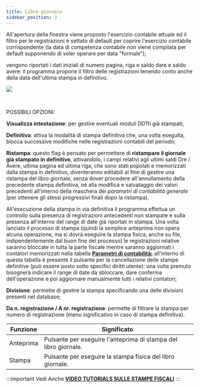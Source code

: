 ```yaml
---
title: Libro giornale
sidebar_position: 3
---
```


All'apertura della finestra viene proposto l'esercizio contabile attuale ed il filtro per le registrazioni è settato di default per coprire l'esercizio contabile corrispondente (la data di competenza contabile non viene compilata per default supponendo di voler operare per data "formale"); 

vengono riportati i dati iniziali di numero pagina, riga e saldo dare e saldo avere: il programma propone il filtro delle registrazioni tenendo conto anche della data dell'ultima stampa in definitivo.

![](/img/it-it/finance-area/ledger-records/fiscal-report/journal/image01.png)

 

POSSIBILI OPZIONI: 

**Visualizza intestazione**: per gestire eventuali moduli DDTti già stampati;

**Definitiva**: attiva la modalità di stampa definitiva che, una volta eseguita, blocca successive modifiche nelle registrazioni contabili del periodo;

**Ristampa**:  questo flag è pensato per permettere di **ristampare il giornale già stampato in definitivo**, attivandolo, i campi relativi agli ultimi saldi Dre / Avere, ultima pagina ed ultima riga, che sono stati popolati e memorizzati dalla stampa in definitivo, diventeranno editabili al fine di gestire una ristampa del libro giornale, senza dover procedere all'annullamento della precedente stampa definitiva, nè alla modifica e salvataggio dei valori precedenti all'interno della maschera dei *parametri di contabilità generale* (per ottenere gli stessi progressivi finali dopo la ristampa).



All'esecuzione della stampa in via definitiva il programma effettua un controllo sulla presenza di registrazioni antecedenti non stampate e sulla presenza all'interno del range di date già riportati in stampa. Una volta lanciato il processo di stampa (quindi la semplice anteprima non opera alcuna operazione, ma si dovrà eseguire la stampa fisica, anche su file, indipendentemente dal buon fine del processo) le registrazioni relative saranno bloccate in tutta la parte fiscale mentre saranno aggiornati i contatori memorizzati nella tabella  **[Parametri di contabilità:](/docs/configurations/parameters/finance/accounting-parameters)** all'interno di questa tabella è presente il pulsante per la cancellazione delle stampe definitive (può essere posto sotto specifici diritti utente): una volta premuto bisognerà indicare il range di date da sbloccare, dare conferma dell'operazione e poi aggiornare manualmente tutti i relativi contatori;

**Divisione**: permette di gestire la stampa specificando una delle divisioni presenti nel database;

**Da n. registrazione / A nr. registrazione**: permette di filtrare la stampa per numero di registrazione (meno significativo in caso di stampa definitiva).


| Funzione | Significato |
| --- | --- |
| Anteprima | Pulsante per eseguire l'anteprima di stampa del libro giornale. |
| Stampa | Pulsante per eseguire la stampa fisica del libro giornale. |



:::important Vedi Anche
[**VIDEO TUTORIALS SULLE STAMPE FISCALI**](/docs/video/finance/intro.md)
:::

